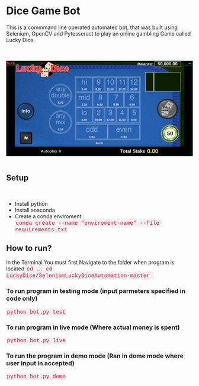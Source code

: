 
# Dice Game Bot
<p>
This is a commmand line operated automated bot, that was built using Selenium, OpenCV and Pytesseract to play an online gambling Game called Lucky Dice.
</p>


<br>
<br>

<img src="ReadMe-files\Lucky Dice.png" alt="Girl in a jacket" style="vertical-align:middle">
<br>
<br>

## Setup 
<br>
<ul>
    <li>Install python</li>
    <li>Install anaconda</li>
    <li>Create a conda enviroment<br> 
    <code>conda create --name "enviroment-name" --file requirements.txt</code>
    </li>

</ul>

## How to run? 

In the Terminal You must first Navigate to the folder when program is located 
<code>cd ..</code>
<code>cd LuckyDice/SeleniumLuckyDiceAutomation-master </code>

### To run program in testing mode (input parmeters specified  in code only)
<code>python bot.py test</code>
<br> 
### To run program in live mode (Where actual money is spent)
<code>python bot.py live</code>
<br>  
### To run the program in demo mode (Ran in dome mode where user input in accepted)
<code>python bot.py demo</code>

<style>
code {
  font-family: Consolas,"courier new";
  color: crimson;
  background-color: #f1f1f1;
  padding: 2px;
  font-size: 105%;
}
</style>

